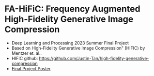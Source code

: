 # FA-HiFiC: Frequency Augmented High-Fidelity Generative Image Compression 
- Deep Learning and Processing 2023 Summer Final Project
- Based on High-Fidelity Generative Image Compression" (HIFIC) by Mentzer et. al..
- HIFIC github: https://github.com/Justin-Tan/high-fidelity-generative-compression
- [Final Project Poster](./Poster_DLP_Summer_2023.pdf)
